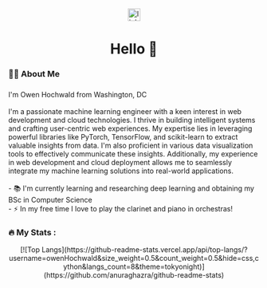 ###

<div align="center">
  <a href="https://www.linkedin.com/in/owen0hochwald/" target="_blank">
    <img src="https://img.shields.io/static/v1?message=LinkedIn&logo=linkedin&label=&color=0077B5&logoColor=white&labelColor=&style=for-the-badge" height="25" alt="linkedin logo"  />
  </a>
</div>

###

<h1 align="center">Hello 👋</h1>

###

<h3 align="left">👩‍💻  About Me</h3>

###

<p align="left">I'm Owen Hochwald from Washington, DC<br><br>I'm a passionate machine learning engineer with a keen interest in web development and cloud technologies. I thrive in building intelligent systems and crafting user-centric web experiences. My expertise lies in leveraging powerful libraries like PyTorch, TensorFlow, and scikit-learn to extract valuable insights from data. I'm also proficient in various data visualization tools to effectively communicate these insights. Additionally, my experience in web development and cloud deployment allows me to seamlessly integrate my machine learning solutions into real-world applications.<br><br>- 📚 I'm currently learning and researching deep learning and obtaining my BSc in Computer Science <br>- ⚡ In my free time I love to play the clarinet and piano in orchestras!</p>


###

<h3 align="left">🔥   My Stats :</h3>
<div align="center">
  [![Top Langs](https://github-readme-stats.vercel.app/api/top-langs/?username=owenHochwald&size_weight=0.5&count_weight=0.5&hide=css,cython&langs_count=8&theme=tokyonight)](https://github.com/anuraghazra/github-readme-stats)
</div>

